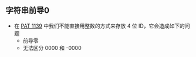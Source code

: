 ## 字符串前导0

- 在 [PAT 1139](https://pintia.cn/problem-sets/994805342720868352/problems/994805344776077312) 中我们不能直接用整数的方式来存放 4 位 ID，它会造成如下的问题
  - 前导零
  - 无法区分 0000 和 -0000
